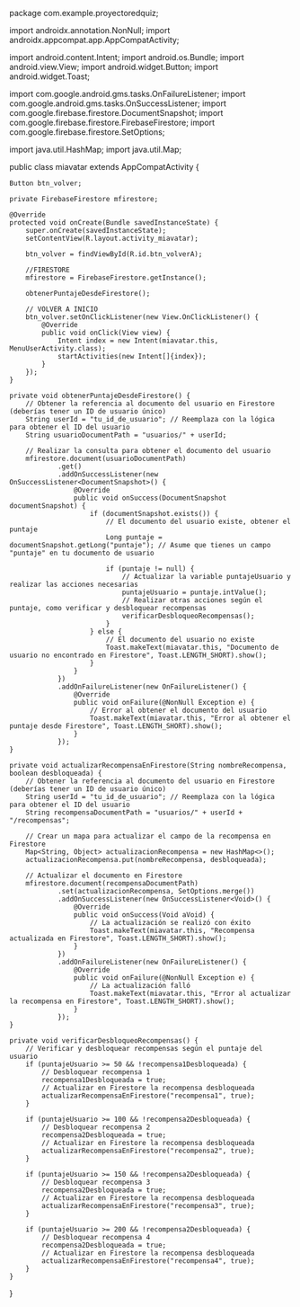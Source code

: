 package com.example.proyectoredquiz;

import androidx.annotation.NonNull;
import androidx.appcompat.app.AppCompatActivity;

import android.content.Intent;
import android.os.Bundle;
import android.view.View;
import android.widget.Button;
import android.widget.Toast;

import com.google.android.gms.tasks.OnFailureListener;
import com.google.android.gms.tasks.OnSuccessListener;
import com.google.firebase.firestore.DocumentSnapshot;
import com.google.firebase.firestore.FirebaseFirestore;
import com.google.firebase.firestore.SetOptions;

import java.util.HashMap;
import java.util.Map;

public class miavatar extends AppCompatActivity {

    Button btn_volver;

    private FirebaseFirestore mfirestore;

    @Override
    protected void onCreate(Bundle savedInstanceState) {
        super.onCreate(savedInstanceState);
        setContentView(R.layout.activity_miavatar);

        btn_volver = findViewById(R.id.btn_volverA);

        //FIRESTORE
        mfirestore = FirebaseFirestore.getInstance();

        obtenerPuntajeDesdeFirestore();

        // VOLVER A INICIO
        btn_volver.setOnClickListener(new View.OnClickListener() {
            @Override
            public void onClick(View view) {
                Intent index = new Intent(miavatar.this, MenuUserActivity.class);
                startActivities(new Intent[]{index});
            }
        });
    }

    private void obtenerPuntajeDesdeFirestore() {
        // Obtener la referencia al documento del usuario en Firestore (deberías tener un ID de usuario único)
        String userId = "tu_id_de_usuario"; // Reemplaza con la lógica para obtener el ID del usuario
        String usuarioDocumentPath = "usuarios/" + userId;

        // Realizar la consulta para obtener el documento del usuario
        mfirestore.document(usuarioDocumentPath)
                .get()
                .addOnSuccessListener(new OnSuccessListener<DocumentSnapshot>() {
                    @Override
                    public void onSuccess(DocumentSnapshot documentSnapshot) {
                        if (documentSnapshot.exists()) {
                            // El documento del usuario existe, obtener el puntaje
                            Long puntaje = documentSnapshot.getLong("puntaje"); // Asume que tienes un campo "puntaje" en tu documento de usuario

                            if (puntaje != null) {
                                // Actualizar la variable puntajeUsuario y realizar las acciones necesarias
                                puntajeUsuario = puntaje.intValue();
                                // Realizar otras acciones según el puntaje, como verificar y desbloquear recompensas
                                verificarDesbloqueoRecompensas();
                            }
                        } else {
                            // El documento del usuario no existe
                            Toast.makeText(miavatar.this, "Documento de usuario no encontrado en Firestore", Toast.LENGTH_SHORT).show();
                        }
                    }
                })
                .addOnFailureListener(new OnFailureListener() {
                    @Override
                    public void onFailure(@NonNull Exception e) {
                        // Error al obtener el documento del usuario
                        Toast.makeText(miavatar.this, "Error al obtener el puntaje desde Firestore", Toast.LENGTH_SHORT).show();
                    }
                });
    }

    private void actualizarRecompensaEnFirestore(String nombreRecompensa, boolean desbloqueada) {
        // Obtener la referencia al documento del usuario en Firestore (deberías tener un ID de usuario único)
        String userId = "tu_id_de_usuario"; // Reemplaza con la lógica para obtener el ID del usuario
        String recompensaDocumentPath = "usuarios/" + userId + "/recompensas";

        // Crear un mapa para actualizar el campo de la recompensa en Firestore
        Map<String, Object> actualizacionRecompensa = new HashMap<>();
        actualizacionRecompensa.put(nombreRecompensa, desbloqueada);

        // Actualizar el documento en Firestore
        mfirestore.document(recompensaDocumentPath)
                .set(actualizacionRecompensa, SetOptions.merge())
                .addOnSuccessListener(new OnSuccessListener<Void>() {
                    @Override
                    public void onSuccess(Void aVoid) {
                        // La actualización se realizó con éxito
                        Toast.makeText(miavatar.this, "Recompensa actualizada en Firestore", Toast.LENGTH_SHORT).show();
                    }
                })
                .addOnFailureListener(new OnFailureListener() {
                    @Override
                    public void onFailure(@NonNull Exception e) {
                        // La actualización falló
                        Toast.makeText(miavatar.this, "Error al actualizar la recompensa en Firestore", Toast.LENGTH_SHORT).show();
                    }
                });
    }

    private void verificarDesbloqueoRecompensas() {
        // Verificar y desbloquear recompensas según el puntaje del usuario
        if (puntajeUsuario >= 50 && !recompensa1Desbloqueada) {
            // Desbloquear recompensa 1
            recompensa1Desbloqueada = true;
            // Actualizar en Firestore la recompensa desbloqueada
            actualizarRecompensaEnFirestore("recompensa1", true);
        }

        if (puntajeUsuario >= 100 && !recompensa2Desbloqueada) {
            // Desbloquear recompensa 2
            recompensa2Desbloqueada = true;
            // Actualizar en Firestore la recompensa desbloqueada
            actualizarRecompensaEnFirestore("recompensa2", true);
        }

        if (puntajeUsuario >= 150 && !recompensa2Desbloqueada) {
            // Desbloquear recompensa 3
            recompensa2Desbloqueada = true;
            // Actualizar en Firestore la recompensa desbloqueada
            actualizarRecompensaEnFirestore("recompensa3", true);
        }

        if (puntajeUsuario >= 200 && !recompensa2Desbloqueada) {
            // Desbloquear recompensa 4
            recompensa2Desbloqueada = true;
            // Actualizar en Firestore la recompensa desbloqueada
            actualizarRecompensaEnFirestore("recompensa4", true);
        }
    }
}
